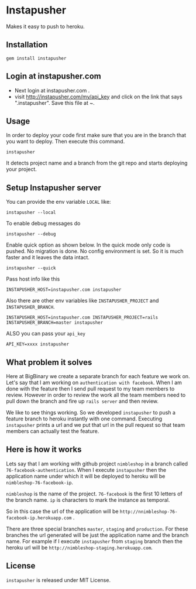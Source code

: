 # Instapusher

Makes it easy to push to heroku.

## Installation

    gem install instapusher

## Login at instapusher.com

* Next login at instapusher.com .
* visit http://instapusher.com/my/api_key and click on the link that says ".instapusher". Save this file at ~.


## Usage

In order to deploy your code first make sure that you are in the branch that you want to deploy. 
Then execute this command.

    instapusher

It detects project name and a branch from the git repo and starts deploying your project.


## Setup Instapusher server

You can provide the env variable `LOCAL` like:

    instapusher --local

To enable debug messages do

    instapusher --debug

Enable quick option as shown below. In the quick mode only code is
pushed. No migration is done. No config environment is set. So it is
much faster and it leaves the data intact.

    instapusher --quick

Pass host info like this

    INSTAPUSHER_HOST=instapusher.com instapusher

Also there are other env variables like `INSTAPUSHER_PROJECT` and `INSTAPUSHER_BRANCH`.

    INSTAPUSHER_HOST=instapusher.com INSTAPUSHER_PROJECT=rails INSTAPUSHER_BRANCH=master instapusher

ALSO you can pass your `api_key`

    API_KEY=xxxx instapusher

## What problem it solves

Here at BigBinary we create a separate branch for each feature we work
on. Let's say that I am working on `authentication with facebook`.
When I am done with the feature then I send pull request to my team
members to review. However in order to review the work all the team
members need to pull down the branch and fire up `rails server` and then
review.

We like to see things working. So we developed `instapusher` to push a
feature branch to heroku instantly with one command. Executing
`instapusher` prints a url and we put that url in the pull request so
that team members can actually test the feature.

## Here is how it works

Lets say that I am working with github project `nimbleshop` in a branch called
`76-facebook-authentication`. When I execute `instapusher` then the
application name under which it will be deployed to heroku will be
`nimbleshop-76-facebook-ip`.

`nimbleshop` is the name of the project.
`76-facebook` is the first 10 letters of the branch name.
`ip` is characters to mark the instance as temporal.

So in this case the url of the application will be
`http://nnimbleshop-76-facebook-ip.herokuapp.com` .

There are three special branches `master`, `staging` and `production`.
For these branches the url generated will be just the application name and the
branch name. For example if I execute `instapusher` from `staging`
branch then the heroku url will be
`http://nimbleshop-staging.herokuapp.com`.

## License

`instapusher` is released under MIT License.
